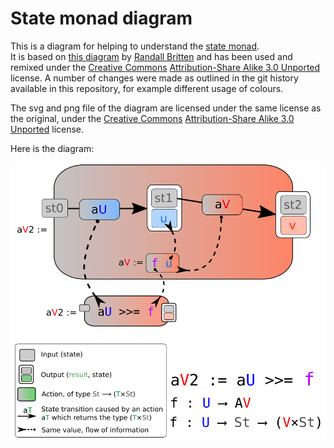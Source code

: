 # State monad diagram

This is a diagram for helping to understand the [state monad](https://en.m.wikibooks.org/wiki/Haskell/Understanding_monads/State).  
It is based on [this diagram](https://en.m.wikibooks.org/wiki/File:State_Monad_Bind.svg) by [Randall Britten](https://github.com/vertexcite/) and has been used and remixed under the [Creative Commons](https://en.wikipedia.org/wiki/en:Creative_Commons) [Attribution-Share Alike 3.0 Unported](https://creativecommons.org/licenses/by-sa/3.0/deed.en) license.
A number of changes were made as outlined in the git history available in this repository, for example different usage of colours.

The svg and png file of the diagram are licensed under the same license as the original, under the [Creative Commons](https://en.wikipedia.org/wiki/en:Creative_Commons) [Attribution-Share Alike 3.0 Unported](https://creativecommons.org/licenses/by-sa/3.0/deed.en) license.

Here is the diagram:

![State Monad Bind](https://raw.githubusercontent.com/Coda-Coda/StateMonadDiagram/main/State%20Monad%20Bind.png)